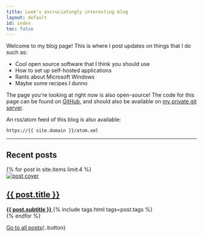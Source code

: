 ```yaml
---
title: Loek's excruciatingly interesting blog
layout: default
id: index
toc: false
---
```


Welcome to my blog page! This is where I post updates on things that I do such
as:

- Cool open source software that I think you should use
- How to set up self-hosted applications
- Rants about Microsoft Windows
- Maybe some recipes I dunno

The page you're looking at right now is also open-source! The code for this
page can be found on [GitHub](https://github.com/lonkaars/blog), and should
also be available on [my private git server](https://git.pipeframe.xyz).

An rss/atom feed of this blog is also available:
```
https://{{ site.domain }}/atom.xml
```

---

## Recent posts

<div class="recentPosts">
  {% for post in site.items limit:4 %}
  <div class="postCard">
    <a href="{{ post.url }}" class="nolink block">
      <img src="{{ post.cover }}" alt="post cover" class="cover">
      <h2 class="title">{{ post.title }}</h2>
      <strong class="subtitle">{{ post.subtitle }}</strong>
    </a>
    {% include tags.html tags=post.tags %}
  </div>
  {% endfor %}
</div>

[Go to all posts](/search){:.button}

